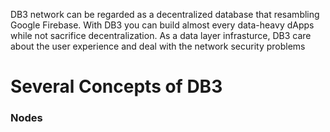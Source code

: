 DB3 network can be regarded as a decentralized database that resambling Google Firebase. With DB3 you can build almost every data-heavy dApps while not sacrifice decentralization.
As a data layer infrasturce, DB3 care about the user experience and deal with the network security problems

# **Several Concepts of DB3**

### Nodes
